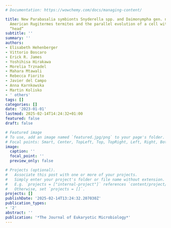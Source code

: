 ```yaml
---
# Documentation: https://wowchemy.com/docs/managing-content/

title: New Parabasalia symbionts Snyderella spp. and Daimonympha gen. nov. from South
  American Rugitermes termites and the parallel evolution of a cell with a rotating
  “head”
subtitle: ''
summary: ''
authors:
- Elisabeth Hehenberger
- Vittorio Boscaro
- Erick R. James
- Yoshihisa Hirakawa
- Morelia Trznadel
- Mahara Mtawali
- Rebecca Fiorito
- Javier del Campo
- Anna Karnkowska
- Martin Kolisko
- ' others'
tags: []
categories: []
date: '2023-01-01'
lastmod: 2025-02-14T14:24:32+01:00
featured: false
draft: false

# Featured image
# To use, add an image named `featured.jpg/png` to your page's folder.
# Focal points: Smart, Center, TopLeft, Top, TopRight, Left, Right, BottomLeft, Bottom, BottomRight.
image:
  caption: ''
  focal_point: ''
  preview_only: false

# Projects (optional).
#   Associate this post with one or more of your projects.
#   Simply enter your project's folder or file name without extension.
#   E.g. `projects = ["internal-project"]` references `content/project/deep-learning/index.md`.
#   Otherwise, set `projects = []`.
projects: []
publishDate: '2025-02-14T13:24:32.207030Z'
publication_types:
- '2'
abstract: ''
publication: '*The Journal of Eukaryotic Microbiology*'
---
```

